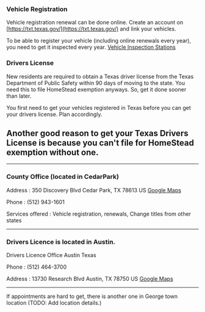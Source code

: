 
### Vehicle Registration
Vehicle registration renewal can be done online. Create an account on [https://txt.texas.gov/](https://txt.texas.gov/) and link your vehicles.

To be able to register your vehicle (including online renewals every year), you need to get it inspected every year. [Vehicle Inspection Stations](./vehicleinspections.md)

### Drivers License
New residents are required to obtain a Texas driver license from the Texas Department of Public Safety within 90 days of moving to the state. You need this to file HomeStead exemption anyways. So, get it done sooner than later.

You first need to get your vehicles registered in Texas before you can get your drivers license. Plan accordingly.

## Another good reason to get your Texas Drivers License is because you can't file for HomeStead exemption without one.

___
### County Office (located in CedarPark)

Address : 350 Discovery Blvd Cedar Park, TX 78613 US [Google Maps](https://goo.gl/maps/NiYKoFQkw6F7kg1E9)

Phone : (512) 943-1601

Services offered : Vehicle registration, renewals, Change titles from other states

___

### Drivers Licence is located in Austin.

Drivers Licence Office Austin Texas

Phone : (512) 464-3700

Address : 13730 Research Blvd Austin, TX 78750 US [Google Maps](https://goo.gl/maps/F9rDwg6tFotx6uyY7)

___

If appointments are hard to get, there is another one in George town location (TODO: Add location details.)

